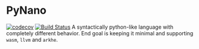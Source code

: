 # PyNano
[![codecov](https://codecov.io/gh/pynano/pynano/branch/master/graph/badge.svg)](https://codecov.io/gh/pynano/pynano)
[![Build Status](https://travis-ci.com/pynano/pynano.svg?branch=master)](https://travis-ci.com/pynano/pynano)
A syntactically python-like language with completely different behavior. End goal is keeping it minimal and supporting `wasm`, `llvm` and `arkhe`.
